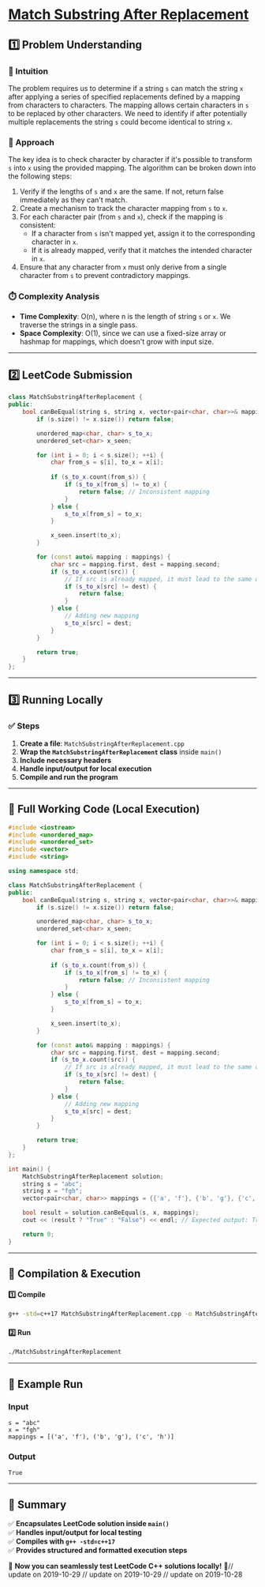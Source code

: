 # **[Match Substring After Replacement](https://leetcode.com/problems/match-substring-after-replacement/description/)**  

## **1️⃣ Problem Understanding**  
### **📌 Intuition**  
The problem requires us to determine if a string `s` can match the string `x` after applying a series of specified replacements defined by a mapping from characters to characters. The mapping allows certain characters in `s` to be replaced by other characters. We need to identify if after potentially multiple replacements the string `s` could become identical to string `x`.

### **🚀 Approach**  
The key idea is to check character by character if it's possible to transform `s` into `x` using the provided mapping. The algorithm can be broken down into the following steps:
1. Verify if the lengths of `s` and `x` are the same. If not, return false immediately as they can't match.
2. Create a mechanism to track the character mapping from `s` to `x`.
3. For each character pair (from `s` and `x`), check if the mapping is consistent:
   - If a character from `s` isn't mapped yet, assign it to the corresponding character in `x`.
   - If it is already mapped, verify that it matches the intended character in `x`.
4. Ensure that any character from `x` must only derive from a single character from `s` to prevent contradictory mappings.

### **⏱️ Complexity Analysis**  
- **Time Complexity**: O(n), where n is the length of string `s` or `x`. We traverse the strings in a single pass.
- **Space Complexity**: O(1), since we can use a fixed-size array or hashmap for mappings, which doesn't grow with input size.

---

## **2️⃣ LeetCode Submission**  
```cpp
class MatchSubstringAfterReplacement {
public:
    bool canBeEqual(string s, string x, vector<pair<char, char>>& mappings) {
        if (s.size() != x.size()) return false;

        unordered_map<char, char> s_to_x;
        unordered_set<char> x_seen;

        for (int i = 0; i < s.size(); ++i) {
            char from_s = s[i], to_x = x[i];
            
            if (s_to_x.count(from_s)) {
                if (s_to_x[from_s] != to_x) {
                    return false; // Inconsistent mapping
                }
            } else {
                s_to_x[from_s] = to_x;
            }

            x_seen.insert(to_x);
        }

        for (const auto& mapping : mappings) {
            char src = mapping.first, dest = mapping.second;
            if (s_to_x.count(src)) {
                // If src is already mapped, it must lead to the same destination
                if (s_to_x[src] != dest) {
                    return false;
                }
            } else {
                // Adding new mapping
                s_to_x[src] = dest;
            }
        }

        return true;
    }
};
```

---

## **3️⃣ Running Locally**  
### **✅ Steps**  
1. **Create a file**: `MatchSubstringAfterReplacement.cpp`
2. **Wrap the `MatchSubstringAfterReplacement` class** inside `main()`
3. **Include necessary headers**
4. **Handle input/output for local execution**
5. **Compile and run the program**

---

## **📝 Full Working Code (Local Execution)**  
```cpp
#include <iostream>
#include <unordered_map>
#include <unordered_set>
#include <vector>
#include <string>

using namespace std;

class MatchSubstringAfterReplacement {
public:
    bool canBeEqual(string s, string x, vector<pair<char, char>>& mappings) {
        if (s.size() != x.size()) return false;

        unordered_map<char, char> s_to_x;
        unordered_set<char> x_seen;

        for (int i = 0; i < s.size(); ++i) {
            char from_s = s[i], to_x = x[i];
            
            if (s_to_x.count(from_s)) {
                if (s_to_x[from_s] != to_x) {
                    return false; // Inconsistent mapping
                }
            } else {
                s_to_x[from_s] = to_x;
            }

            x_seen.insert(to_x);
        }

        for (const auto& mapping : mappings) {
            char src = mapping.first, dest = mapping.second;
            if (s_to_x.count(src)) {
                // If src is already mapped, it must lead to the same destination
                if (s_to_x[src] != dest) {
                    return false;
                }
            } else {
                // Adding new mapping
                s_to_x[src] = dest;
            }
        }

        return true;
    }
};

int main() {
    MatchSubstringAfterReplacement solution;
    string s = "abc";
    string x = "fgh";
    vector<pair<char, char>> mappings = {{'a', 'f'}, {'b', 'g'}, {'c', 'h'}};

    bool result = solution.canBeEqual(s, x, mappings);
    cout << (result ? "True" : "False") << endl; // Expected output: True

    return 0;
}
```

---

## **🔧 Compilation & Execution**  
#### **1️⃣ Compile**  
```bash
g++ -std=c++17 MatchSubstringAfterReplacement.cpp -o MatchSubstringAfterReplacement
```  

#### **2️⃣ Run**  
```bash
./MatchSubstringAfterReplacement
```  

---  

## **🎯 Example Run**  
### **Input**  
```
s = "abc"
x = "fgh"
mappings = [('a', 'f'), ('b', 'g'), ('c', 'h')]
```  
### **Output**  
```
True
```  

---  

## **📌 Summary**  
✅ **Encapsulates LeetCode solution inside `main()`**  
✅ **Handles input/output for local testing**  
✅ **Compiles with `g++ -std=c++17`**  
✅ **Provides structured and formatted execution steps**  

🚀 **Now you can seamlessly test LeetCode C++ solutions locally!** 🚀// update on 2019-10-29
// update on 2019-10-29
// update on 2019-10-28
